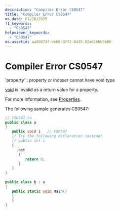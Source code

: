 ```yaml
---
description: "Compiler Error CS0547"
title: "Compiler Error CS0547"
ms.date: 07/20/2015
f1_keywords: 
  - "CS0547"
helpviewer_keywords: 
  - "CS0547"
ms.assetid: aa80873f-deb0-4ff2-8435-92a626bb5b80
---
```

# Compiler Error CS0547
'property' : property or indexer cannot have void type  
  
 [void](../language-reference/builtin-types/void.md) is invalid as a return value for a property.  
  
 For more information, see [Properties](../programming-guide/classes-and-structs/properties.md).  
  
 The following sample generates CS0547:  
  
```csharp  
// CS0547.cs  
public class a  
{  
   public void i   // CS0547  
   // Try the following declaration instead:  
   // public int i  
   {  
      get  
      {  
         return 0;  
      }  
   }  
}  
  
public class b : a  
{  
   public static void Main()  
   {  
   }  
}  
```
